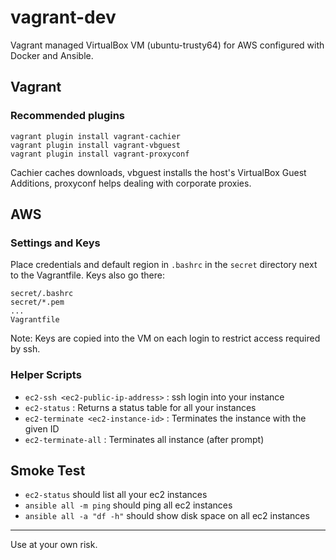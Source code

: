 # vagrant-dev

Vagrant managed VirtualBox VM (ubuntu-trusty64) for AWS configured with Docker and Ansible.

## Vagrant

### Recommended plugins

    vagrant plugin install vagrant-cachier
    vagrant plugin install vagrant-vbguest
    vagrant plugin install vagrant-proxyconf
    
Cachier caches downloads, vbguest installs the host's VirtualBox Guest Additions, proxyconf helps dealing with corporate proxies.
    
## AWS

### Settings and Keys

Place credentials and default region in `.bashrc` in the `secret` directory next to the Vagrantfile. Keys also go there:

	secret/.bashrc
	secret/*.pem
	...
	Vagrantfile
	
Note: Keys are copied into the VM on each login to restrict access required by ssh.

### Helper Scripts

* `ec2-ssh <ec2-public-ip-address>` : ssh login into your instance
* `ec2-status` : Returns a status table for all your instances
* `ec2-terminate <ec2-instance-id>` : Terminates the instance with the given ID
* `ec2-terminate-all` : Terminates all instance (after prompt)


## Smoke Test

* `ec2-status` should list all your ec2 instances
* `ansible all -m ping` should ping all ec2 instances
* `ansible all -a "df -h"` should show disk space on all ec2 instances

---

Use at your own risk.






	
